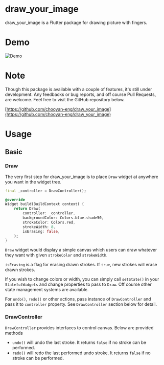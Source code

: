 # draw_your_image

draw_your_image is a Flutter package for drawing picture with fingers.

# Demo

![Demo](https://github.com/chooyan-eng/draw_your_image/raw/main/assets/draw_sample.gif)

# Note

Though this package is available with a couple of features, it's still under development. Any feedbacks or bug reports, and off course Pull Requests, are welcome. Feel free to visit the GitHub repository below.

[https://github.com/chooyan-eng/draw_your_image](https://github.com/chooyan-eng/draw_your_image)

# Usage

## Basic

### Draw

The very first step for draw_your_image is to place `Draw` widget at anywhere you want in the widget tree.

```dart
final _controller = DrawController();

@override
Widget build(BuildContext context) {
    return Draw(
        controller: _controller,
        backgroundColor: Colors.blue.shade50,
        strokeColor: Colors.red,
        strokeWidth: 8,
        isErasing: false,
    );
}
```

`Draw` widget would display a simple canvas which users can draw whatever they want with given `strokeColor` and `strokeWidth`.

`isErasing` is a flag for erasing drawn strokes. If `true`, new strokes will erase drawn strokes.

If you wish to change colors or width, you can simply call `setState()` in your `StatefulWidgets` and change properties to pass to `Draw`. Off course other state management systems are available.

For `undo()`, `redo()` or other actions, pass instance of `DrawController` and pass it to `controller` property. See `DrawController` section below for detail.

### DrawController

`DrawController` provides interfaces to control canvas. Below are provided methods

- `undo()` will undo the last stroke. It returns `false` if no stroke can be performed.
- `redo()` will redo the last performed undo stroke. It returns `false` if no stroke can be performed.